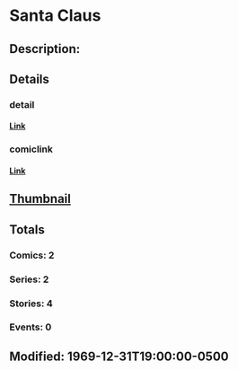 # Santa Claus
## Description: 
## Details
### detail
#### [Link](http://marvel.com/characters/2811/santa_claus?utm_campaign=apiRef&utm_source=225578a89fc76f3d20fbffda5d17a88d)
### comiclink
#### [Link](http://marvel.com/comics/characters/1010711/santa_claus?utm_campaign=apiRef&utm_source=225578a89fc76f3d20fbffda5d17a88d)
## [Thumbnail](http://i.annihil.us/u/prod/marvel/i/mg/b/40/image_not_available.jpg)
## Totals
### Comics: 2
### Series: 2
### Stories: 4
### Events: 0
## Modified: 1969-12-31T19:00:00-0500